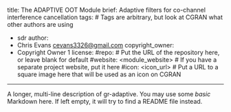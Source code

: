 title: The ADAPTIVE OOT Module
brief: Adaptive filters for co-channel interference cancellation
tags: # Tags are arbitrary, but look at CGRAN what other authors are using
  - sdr
author:
  - Chris Evans <cevans3326@gmail.com>
copyright_owner:
  - Copyright Owner 1
license:
#repo: # Put the URL of the repository here, or leave blank for default
#website: <module_website> # If you have a separate project website, put it here
#icon: <icon_url> # Put a URL to a square image here that will be used as an icon on CGRAN
---
A longer, multi-line description of gr-adaptive.
You may use some *basic* Markdown here.
If left empty, it will try to find a README file instead.
